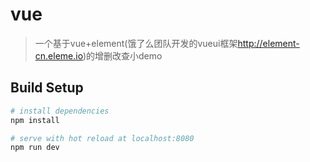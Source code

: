 # vue

> 一个基于vue+element(饿了么团队开发的vueui框架<http://element-cn.eleme.io>)的增删改查小demo

## Build Setup

``` bash
# install dependencies
npm install

# serve with hot reload at localhost:8080
npm run dev


```
